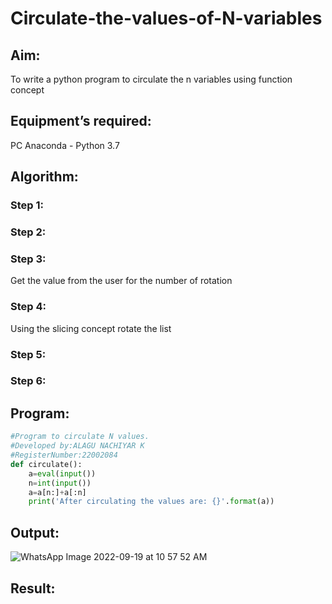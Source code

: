 # Circulate-the-values-of-N-variables
## Aim:
To write a python program to circulate the n variables using function concept
## Equipment’s required:
PC
Anaconda - Python 3.7
## Algorithm: 
### Step 1: 
### Step 2: 
### Step 3: 
Get the value from the user for the number of rotation
### Step 4: 
Using the slicing concept rotate the list

### Step 5: 
### Step 6: 
## Program:
```python
#Program to circulate N values.
#Developed by:ALAGU NACHIYAR K 
#RegisterNumber:22002084
def circulate():
    a=eval(input())
    n=int(input())
    a=a[n:]+a[:n]
    print('After circulating the values are: {}'.format(a))
```


## Output:
![WhatsApp Image 2022-09-19 at 10 57 52 AM](https://user-images.githubusercontent.com/113497340/190954611-cc756dd0-177a-4969-9594-a4aa6c46793b.jpeg)

## Result:
